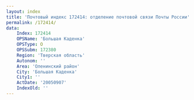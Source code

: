 ```yaml
---
layout: index
title: 'Почтовый индекс 172414: отделение почтовой связи Почты России'
permalink: /172414/
data:
    Index: 172414
    OPSName: 'Большая Каденка'
    OPSType: О
    OPSSubm: 172380
    Region: 'Тверская область'
    Autonom: ''
    Area: 'Оленинский район'
    City: 'Большая Каденка'
    City1: ''
    ActDate: '20050907'
    IndexOld: ''
---
```

